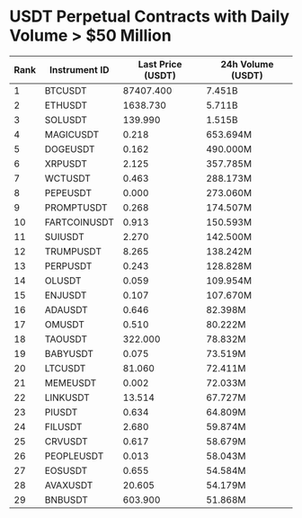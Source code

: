 # USDT Perpetual Contracts with Daily Volume > $50 Million

| Rank | Instrument ID | Last Price (USDT) | 24h Volume (USDT) |
|------|---------------|-------------------|-------------------|
| 1 | BTCUSDT | 87407.400 | 7.451B |
| 2 | ETHUSDT | 1638.730 | 5.711B |
| 3 | SOLUSDT | 139.990 | 1.515B |
| 4 | MAGICUSDT | 0.218 | 653.694M |
| 5 | DOGEUSDT | 0.162 | 490.000M |
| 6 | XRPUSDT | 2.125 | 357.785M |
| 7 | WCTUSDT | 0.463 | 288.173M |
| 8 | PEPEUSDT | 0.000 | 273.060M |
| 9 | PROMPTUSDT | 0.268 | 174.507M |
| 10 | FARTCOINUSDT | 0.913 | 150.593M |
| 11 | SUIUSDT | 2.270 | 142.500M |
| 12 | TRUMPUSDT | 8.265 | 138.242M |
| 13 | PERPUSDT | 0.243 | 128.828M |
| 14 | OLUSDT | 0.059 | 109.954M |
| 15 | ENJUSDT | 0.107 | 107.670M |
| 16 | ADAUSDT | 0.646 | 82.398M |
| 17 | OMUSDT | 0.510 | 80.222M |
| 18 | TAOUSDT | 322.000 | 78.832M |
| 19 | BABYUSDT | 0.075 | 73.519M |
| 20 | LTCUSDT | 81.060 | 72.411M |
| 21 | MEMEUSDT | 0.002 | 72.033M |
| 22 | LINKUSDT | 13.514 | 67.727M |
| 23 | PIUSDT | 0.634 | 64.809M |
| 24 | FILUSDT | 2.680 | 59.874M |
| 25 | CRVUSDT | 0.617 | 58.679M |
| 26 | PEOPLEUSDT | 0.013 | 58.043M |
| 27 | EOSUSDT | 0.655 | 54.584M |
| 28 | AVAXUSDT | 20.605 | 54.179M |
| 29 | BNBUSDT | 603.900 | 51.868M |
